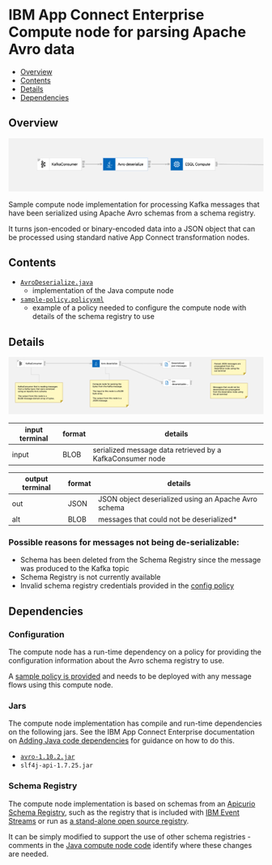 # IBM App Connect Enterprise Compute node for parsing Apache Avro data

- [Overview](#overview)
- [Contents](#contents)
- [Details](#details)
- [Dependencies](#dependencies)

## Overview

![msgflow screenshot](./docs/msgflow-screenshot.png)

Sample compute node implementation for processing Kafka messages that have been serialized using Apache Avro schemas from a schema registry.

It turns json-encoded or binary-encoded data into a JSON object that can be processed using standard native App Connect transformation nodes.

## Contents

- [`AvroDeserialize.java`](./AvroDeserialize.java)
    - implementation of the Java compute node
- [`sample-policy.policyxml`](./sample-policy.policyxml)
    - example of a policy needed to configure the compute node with details of the schema registry to use

## Details

![msgflow screenshot](./docs/annotated-msgflow-screenshot.png)

| **input terminal** | **format** | **details**                                                |
| ------------------ | ---------- | ---------------------------------------------------------- |
| input              | BLOB       | serialized message data retrieved by a KafkaConsumer node  |

| **output terminal** | **format** | **details**                                               |
| ------------------- | ---------- | --------------------------------------------------------- |
| out                 | JSON       | JSON object deserialized using an Apache Avro schema      |
| alt                 | BLOB       | messages that could not be deserialized*                  |

### Possible reasons for messages not being de-serializable:
- Schema has been deleted from the Schema Registry since the message was produced to the Kafka topic
- Schema Registry is not currently available
- Invalid schema registry credentials provided in the [config policy](#configuration)


## Dependencies

### Configuration

The compute node has a run-time dependency on a policy for providing the configuration information about the Avro schema registry to use.

A [sample policy is provided](./sample-policy.policyxml) and needs to be deployed with any message flows using this compute node.

### Jars

The compute node implementation has compile and run-time dependencies on the following jars. See the IBM App Connect Enterprise documentation on [Adding Java code dependencies](https://www.ibm.com/docs/en/app-connect/12.0?topic=java-adding-code-dependencies) for guidance on how to do this.

- [`avro-1.10.2.jar`](https://dlcdn.apache.org/avro/avro-1.10.2/java/avro-1.10.2.jar)
- `slf4j-api-1.7.25.jar`

### Schema Registry

The compute node implementation is based on schemas from an [Apicurio Schema Registry](https://www.apicur.io/registry/), such as the registry that is included with [IBM Event Streams](https://ibm.github.io/event-streams/) or run as [a stand-alone open source registry](https://www.apicur.io/registry/docs/apicurio-registry/2.1.0.Final/index.html).

It can be simply modified to support the use of other schema registries - comments in the [Java compute node code](./AvroDeserialize.java) identify where these changes are needed.
